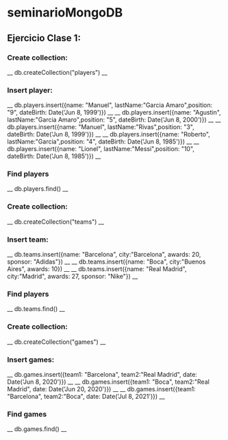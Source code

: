 # seminarioMongoDB

## Ejercicio Clase 1:

### Create collection:
__ db.createCollection("players") __
### Insert player:
__  db.players.insert({name: "Manuel", lastName:"Garcia Amaro",position: "9", dateBirth: Date('Jun 8, 1999')}) __
__  db.players.insert({name: "Agustin", lastName:"Garcia Amaro",position: "5", dateBirth: Date('Jun 8, 2000')}) __
__  db.players.insert({name: "Manuel", lastName:"Rivas",position: "3", dateBirth: Date('Jun 8, 1999')}) __
__  db.players.insert({name: "Roberto", lastName:"Garcia",position: "4", dateBirth: Date('Jun 8, 1985')}) __
__  db.players.insert({name: "Lionel", lastName:"Messi",position: "10", dateBirth: Date('Jun 8, 1985')}) __
### Find players
__ db.players.find() __

### Create collection:
__ db.createCollection("teams") __
### Insert team:
__  db.teams.insert({name: "Barcelona", city:"Barcelona", awards: 20, sponsor: "Adidas"}) __
__  db.teams.insert({name: "Boca", city:"Buenos Aires", awards: 10}) __
__  db.teams.insert({name: "Real Madrid", city:"Madrid", awards: 27, sponsor: "Nike"}) __
### Find players
__ db.teams.find() __

### Create collection:
__ db.createCollection("games") __
### Insert games:
__  db.games.insert({team1: "Barcelona", team2:"Real Madrid", date: Date('Jun 8, 2020')}) __
__  db.games.insert({team1: "Boca", team2:"Real Madrid", date: Date('Jun 20, 2020')}) __
__  db.games.insert({team1: "Barcelona", team2:"Boca", date: Date('Jul 8, 2021')}) __
### Find games
__ db.games.find() __

